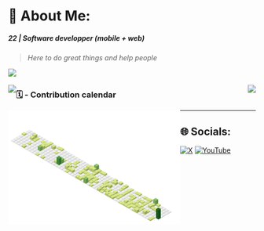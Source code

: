 # 💫 About Me:

##### 22 | Software developper (mobile + web) 
> _Here to do great things and help people_

[<img src="https://github-readme-stats.vercel.app/api?username=adam-nlem&theme=tokyonight&hide_border=false&include_all_commits=true&count_private=true"/>](#)

[<img align="left" src="https://nirzak-streak-stats.vercel.app/?user=adam-nlem&theme=tokyonight&hide_border=false"/>](#)

[<img align="right" src="https://github-readme-stats.vercel.app/api/top-langs/?username=adam-nlem&theme=tokyonight&hide_border=false&include_all_commits=true&count_private=true&layout=compact" />](#)

### 🗓️ - Contribution calendar
[<img align="left" width="350" src="./profile-3d-contrib/profile-green.svg" />]()

---

## 🌐 Socials:
[![X](https://img.shields.io/badge/X-black.svg?logo=X&logoColor=white)](https://x.com/adam_nlem) [![YouTube](https://img.shields.io/badge/YouTube-%23FF0000.svg?logo=YouTube&logoColor=white)](https://youtube.com/@@Adam_NLEM) 

<!-- Proudly created with GPRM ( https://gprm.itsvg.in ) -->
